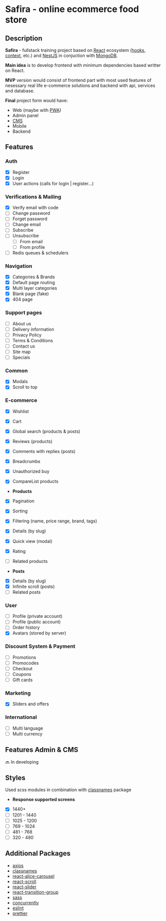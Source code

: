 # Safira - online ecommerce food store

## Description

**Safira** - fullstack training project based on [React](https://react.dev/)
ecosystem ([hooks](https://react.dev/reference/react), [context](https://react.dev/reference/react/useContext), etc.)
and [NestJS](https://nestjs.com/) in conjuction with [MongoDB](https://www.mongodb.com/).

**Main idea** is to develop frontend with minimum dependencies based writter on React.

**MVP** version would consist of frontend part with most used features of nesessary real life e-commerce solutions and
backend with api, services and database.

**Final** project form would have:

- Web (maybe with [PWA](https://developer.mozilla.org/en-US/docs/Web/Progressive_web_apps))
- Admin panel
- [CMS](https://developer.mozilla.org/en-US/docs/Glossary/CMS)
- Mobile
- Backend

## Features

### Auth

- [x] Register
- [x] Login
- [x] User actions (calls for login | register...)

### Verifications & Mailing

- [x] Verify email with code
- [ ] Change password
- [ ] Forget password
- [ ] Change email
- [ ] Subscribe
- [ ] Unsubscribe
  - [ ] From email
  - [ ] From profile
- [ ] Redis queues & schedulers

### Navigation

- [x] Categories & Brands
- [x] Default page routing
- [x] Multi layer categories
- [x] Blank page (fake)
- [x] 404 page

### Support pages

- [ ] About us
- [ ] Delivery information
- [ ] Privacy Policy
- [ ] Terms & Conditions
- [ ] Contact us
- [ ] Site map
- [ ] Specials

### Common

- [x] Modals
- [x] Scroll to top

### E-commerce

- [x] Wishlist
- [x] Cart
- [x] Global search (products & posts)
- [x] Reviews (products)
- [x] Comments with replies (posts)
- [x] Breadcrumbs
- [x] Unauthorized buy
- [x] CompareList products


- **Products**
- [x] Pagination
- [x] Sorting
- [x] Filtering (name, price range, brand, tags)
- [x] Details (by slug)
- [x] Quick view (modal)
- [x] Rating
- [ ] Related products


- **Posts**
- [x] Details (by slug)
- [x] Infinite scroll (posts)
- [ ] Related posts

### User

- [ ] Profile (private account)
- [ ] Profile (public account)
- [ ] Order history
- [x] Avatars (stored by server)

### Discount System & Payment

- [ ] Promotions
- [ ] Promocodes
- [ ] Checkout
- [ ] Coupons
- [ ] Gift cards

### Marketing

- [x] Sliders and offers

### International

- [ ] Multi language
- [ ] Multi currency

## Features Admin & CMS

🔜 In developing

## Styles

Used scss modules in combination with [classnames](https://www.npmjs.com/package/classnames) package

- **Response supported screens**
- [x] 1440+
- [ ] 1201 - 1440
- [ ] 1025 - 1200
- [ ] 769 - 1024
- [ ] 481 - 768
- [ ] 320 - 480

## Additional Packages

- [axios](https://www.npmjs.com/package/axios)
- [classnames](https://www.npmjs.com/package/classnames)
- [react-alice-carousel](https://www.npmjs.com/package/react-alice-carousel)
- [react-scroll](https://www.npmjs.com/package/react-scroll)
- [react-slider](https://www.npmjs.com/package/react-slider)
- [react-transition-group](https://www.npmjs.com/package/react-transition-group)
- [sass](https://www.npmjs.com/package/sass)
- [concurrently](https://www.npmjs.com/package/concurrently)
- [eslint](https://www.npmjs.com/package/eslint)
- [prettier](https://www.npmjs.com/package/prettier)
